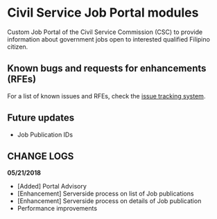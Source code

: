 # Civil Service Job Portal modules

Custom Job Portal of the Civil Service Commission (CSC) to provide information about government jobs open to interested qualified Filipino citizen.

## Known bugs and requests for enhancements (RFEs)
For a list of known issues and RFEs, check the [issue tracking system](https://github.com/bbmadriaga/job-portal/issues).

## Future updates
 - Job Publication IDs

## CHANGE LOGS
**05/21/2018**
- [Added] Portal Advisory
- [Enhancement] Serverside process on list of Job publications
- [Enhancement] Serverside process on details of Job publication
- Performance improvements